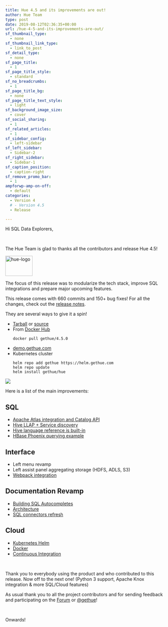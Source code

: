 ```yaml
---
title: Hue 4.5 and its improvements are out!
author: Hue Team
type: post
date: 2019-08-12T02:36:35+00:00
url: /hue-4-5-and-its-improvements-are-out/
sf_thumbnail_type:
  - none
sf_thumbnail_link_type:
  - link_to_post
sf_detail_type:
  - none
sf_page_title:
  - 1
sf_page_title_style:
  - standard
sf_no_breadcrumbs:
  - 1
sf_page_title_bg:
  - none
sf_page_title_text_style:
  - light
sf_background_image_size:
  - cover
sf_social_sharing:
  - 1
sf_related_articles:
  - 1
sf_sidebar_config:
  - left-sidebar
sf_left_sidebar:
  - Sidebar-2
sf_right_sidebar:
  - Sidebar-1
sf_caption_position:
  - caption-right
sf_remove_promo_bar:
  - 1
ampforwp-amp-on-off:
  - default
categories:
  - Version 4
  # - Version 4.5
  - Release

---
```

Hi SQL Data Explorers,

&nbsp;

The Hue Team is glad to thanks all the contributors and release Hue 4.5!

<img class="" src="https://cdn.gethue.com/uploads/2015/08/hue-logo-copy.png" alt="hue-logo" width="85" height="63" />

The focus of this release was to modularize the tech stack, improve SQL integrations and prepare major upcoming features.

This release comes with 660 commits and 150+ bug fixes! For all the changes, check out the [release notes][2].

They are several ways to give it a spin!

* [Tarball](https://cdn.gethue.com/downloads/hue-4.5.0.tgz) or [source][3]
* From <a href="https://github.com/cloudera/hue/tree/master/tools/docker">Docker Hub</a>
    ```
    docker pull gethue/4.5.0
    ```
* [demo.gethue.com][4]
* Kubernetes cluster
    ```
    helm repo add gethue https://helm.gethue.com
    helm repo update
    helm install gethue/hue
    ```

<a href="https://cdn.gethue.com/uploads/2019/08/hue_4.5.png"><img src="https://cdn.gethue.com/uploads/2019/08/hue_4.5.png" /></a>

Here is a list of the main improvements:

<div>
  <h2>
    SQL
  </h2>

  <ul>
    <li>
      <a href="https://gethue.com/realtime-catalog-search-with-hue-and-apache-atlas/">Apache Atlas integration and Catalog API</a>
    </li>
    <li>
      <a href="https://docs.gethue.com/administrator/configuration/editor/#hiv">Hive LLAP + Service discovery</a>
    </li>
    <li>
      <a href="https://gethue.com/built-in-hive-language-reference-in-the-sql-editor/">Hive language reference is built-in</a>
    </li>
    <li>
      <a href="https://gethue.com/sql-querying-apache-hbase-with-apache-phoenix/">HBase Phoenix querying example</a>
    </li>
  </ul>

  <h2>
    Interface
  </h2>

  <ul>
    <li>
      Left menu revamp
    </li>
    <li>
      Left assist panel aggregating storage (HDFS, ADLS, S3)
    </li>
    <li>
      <a href="https://gethue.com/2x-faster-page-load-time-with-the-new-bundling-of-javascript-files/">Webpack integration</a>
    </li>
  </ul>

  <h2>
    Documentation Revamp
  </h2>

  <ul>
    <li>
      <a href="https://gethue.com/build-your-own-autocompleter/">Building SQL Autocompletes</a>
    </li>
    <li>
      <a href="https://docs.gethue.com/administrator/administration/reference/">Architecture</a>
    </li>
    <li>
      <a href="https://docs.gethue.com/administrator/configuration/editor/">SQL connectors refresh</a>
    </li>
  </ul>

  <h2>
    Cloud
  </h2>

  <ul>
    <li>
      <a href="https://gethue.com/hue-in-kubernetes/">Kubernetes Helm</a>
    </li>
    <li>
      <a href="https://gethue.com/quick-start-a-hue-development-environment-in-3-minutes-with-docker/">Docker</a>
    </li>
    <li>
      <a href="https://gethue.com/improving-the-developer-productivity-with-some-continuous-integration/">Continuous Integration</a>
    </li>
  </ul>
</div>

&nbsp;

<span style="font-weight: 400;">Thank you to everybody using the product and who contributed to this release. Now off to the next one! (Python 3 support, Apache Knox integration & more SQL/Cloud features)</span>

As usual thank you to all the project contributors and for sending feedback and participating on the [Forum][6] or [@gethue][7]!

&nbsp;

Onwards!

&nbsp;

 [1]: https://cdn.gethue.com/uploads/2015/08/hue-logo-copy.png
 [2]: https://docs.gethue.com/releases/release-notes-4.5.0/
 [3]: https://github.com/cloudera/hue/archive/release-4.5.0.zip
 [4]: http://demo.gethue.com/
 [5]: https://cdn.gethue.com/uploads/2019/08/hue_4.5.png
 [6]: https://discourse.gethue.com/
 [7]: https://twitter.com/gethue
